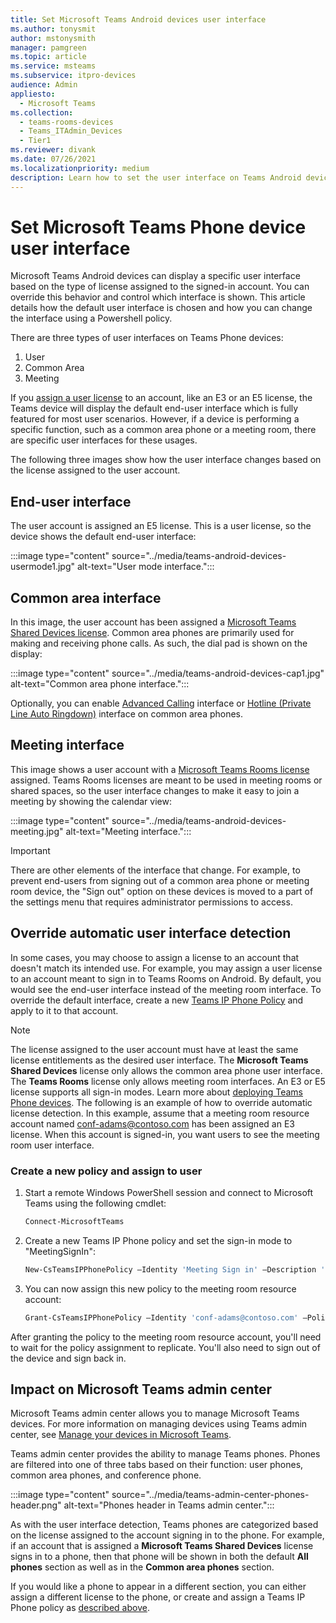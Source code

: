 ```yaml
---
title: Set Microsoft Teams Android devices user interface
ms.author: tonysmit
author: mstonysmith
manager: pamgreen
ms.topic: article
ms.service: msteams
ms.subservice: itpro-devices
audience: Admin
appliesto: 
  - Microsoft Teams
ms.collection: 
  - teams-rooms-devices
  - Teams_ITAdmin_Devices
  - Tier1
ms.reviewer: divank
ms.date: 07/26/2021
ms.localizationpriority: medium
description: Learn how to set the user interface on Teams Android devices.
---
```


# Set Microsoft Teams Phone device user interface

Microsoft Teams Android devices can display a specific user interface based on the type of license assigned to the signed-in account. You can override this behavior and control which interface is shown. This article details how the default user interface is chosen and how you can change the interface using a Powershell policy.

There are three types of user interfaces on Teams Phone devices:

1. User
2. Common Area
3. Meeting

If you [assign a user license](/microsoftteams/user-access) to an account, like an E3 or an E5 license, the Teams device will display the default end-user interface which is fully featured for most user scenarios. However, if a device is performing a specific function, such as a common area phone or a meeting room, there are specific user interfaces for these usages.

The following three images show how the user interface changes based on the license assigned to the user account.

## End-user interface

The user account is assigned an E5 license. This is a user license, so the device shows the default end-user interface:

:::image type="content" source="../media/teams-android-devices-usermode1.jpg" alt-text="User mode interface.":::

## Common area interface

In this image, the user account has been assigned a [Microsoft Teams Shared Devices license](/microsoftteams/teams-add-on-licensing/teams-shared-device-license). Common area phones are primarily used for making and receiving phone calls. As such, the dial pad is shown on the display:

:::image type="content" source="../media/teams-android-devices-cap1.jpg" alt-text="Common area phone interface.":::

Optionally, you can enable [Advanced Calling](/microsoftteams/set-up-common-area-phones) interface or [Hotline (Private Line Auto Ringdown)](/microsoftteams/set-up-common-area-phones) interface on common area phones. 

## Meeting interface

This image shows a user account with a [Microsoft Teams Rooms license](/MicrosoftTeams/rooms/rooms-licensing) assigned. Teams Rooms licenses are meant to be used in meeting rooms or shared spaces, so the user interface changes to make it easy to join a meeting by showing the calendar view:

:::image type="content" source="../media/teams-android-devices-meeting.jpg" alt-text="Meeting interface.":::

> [!IMPORTANT]
> There are other elements of the interface that change. For example, to prevent end-users from signing out of a common area phone or meeting room device, the "Sign out" option on these devices is moved to a part of the settings menu that requires administrator permissions to access.

## Override automatic user interface detection

In some cases, you may choose to assign a license to an account that doesn't match its intended use. For example, you may assign a user license to an account meant to sign in to Teams Rooms on Android. By default, you would see the end-user interface instead of the meeting room interface. To override the default interface, create a new [Teams IP Phone Policy](/powershell/module/skype/new-csteamsipphonepolicy) and apply to it to that account.  

> [!NOTE]
> The license assigned to the user account must have at least the same license entitlements as the desired user interface. The **Microsoft Teams Shared Devices** license only allows the common area phone user interface. The **Teams Rooms** license only allows meeting room interfaces. An E3 or E5 license supports all sign-in modes. Learn more about [deploying Teams Phone devices](https://techcommunity.microsoft.com/t5/microsoft-teams-blog/how-to-deploy-teams-phone-devices/ba-p/3994979). 
The following is an example of how to override automatic license detection. In this example, assume that a meeting room resource account named conf-adams@contoso.com has been assigned an E3 license. When this account is signed-in, you want users to see the meeting room user interface.

### Create a new policy and assign to user

1. Start a remote Windows PowerShell session and connect to Microsoft Teams using the following cmdlet:

    ``` Powershell
    Connect-MicrosoftTeams
    ```

2. Create a new Teams IP Phone policy and set the sign-in mode to "MeetingSignIn":

   ``` Powershell
   New-CsTeamsIPPhonePolicy –Identity 'Meeting Sign in' –Description 'Meeting Sign In Phone Policy' -SignInMode 'MeetingSignIn'

   ```

3. You can now assign this new policy to the meeting room resource account:

   ``` Powershell
   Grant-CsTeamsIPPhonePolicy –Identity 'conf-adams@contoso.com' –PolicyName 'Meeting Sign In'
   ```

After granting the policy to the meeting room resource account, you'll need to wait for the policy assignment to replicate. You'll also need to sign out of the device and sign back in.

## Impact on Microsoft Teams admin center

Microsoft Teams admin center allows you to manage Microsoft Teams devices. For more information on managing devices using Teams admin center, see [Manage your devices in Microsoft Teams](device-management.md).

Teams admin center provides the ability to manage Teams phones. Phones are filtered into one of three tabs based on their function: user phones, common area phones, and conference phone.

 :::image type="content" source="../media/teams-admin-center-phones-header.png" alt-text="Phones header in Teams admin center.":::

As with the user interface detection, Teams phones are categorized based on the license assigned to the account signing in to the phone. For example, if an account that is assigned a **Microsoft Teams Shared Devices** license signs in to a phone, then that phone will be shown in both the default **All phones** section as well as in the **Common area phones** section.

If you would like a phone to appear in a different section, you can either assign a different license to the phone, or create and assign a Teams IP Phone policy as [described above](#override-automatic-user-interface-detection).

